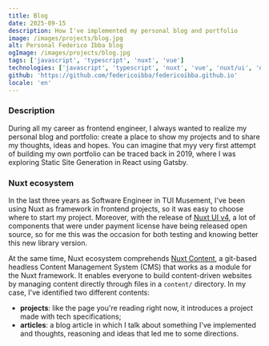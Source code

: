 ```yaml
---
title: Blog
date: 2025-09-15
description: How I've implemented my personal blog and portfolio
image: /images/projects/blog.jpg
alt: Personal Federico Ibba blog
ogImage: /images/projects/blog.jpg
tags: ['javascript', 'typescript', 'nuxt', 'vue']
technologies: ['javascript', 'typescript', 'nuxt', 'vue', 'nuxt/ui', 'nuxt/content']
github: 'https://github.com/federicoibba/federicoibba.github.io'
locale: 'en'
---
```


### Description

During all my career as frontend engineer, I always wanted to realize my personal blog and portfolio: create a place to show my 
projects and to share my thoughts, ideas and hopes. You can imagine that myy very first attempt of building my own portfolio can be traced back in 2019, where I was exploring Static Site Generation in React using Gatsby.

### Nuxt ecosystem

In the last three years as Software Engineer in TUI Musement, I've been using Nuxt as framework in frontend projects, so it was easy to choose where to start my project. Moreover, with the release of <a href="https://nuxt.com/blog/nuxt-ui-v4" target="_blank">Nuxt UI v4</a>, 
a lot of components that were under payment license have being released open source, so for me this was the occasion for both testing and knowing better this new library version.

At the same time, Nuxt ecosystem comprehends <a href="https://content.nuxt.com/" target="_blank">Nuxt Content</a>, a git-based headless Content Management System (CMS) that works as a module for the Nuxt framework. It enables everyone to build content-driven websites by managing content directly through files in a `content/` directory. In my case, I've identified two different contents:

- **projects**: like the page you're reading right now, it introduces a project made with tech specifications;
- **articles**: a blog article in which I talk about something I've implemented and thoughts, reasoning and ideas that led me to some directions.


